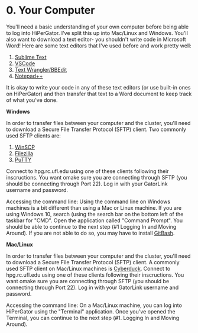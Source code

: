 # 0. Your Computer  


You'll need a basic understanding of your own computer before being able to log into HiPerGator. I've split this up into Mac/Linux and Windows. You'll also want to download a text editor- you shouldn't write code in Microsoft Word! Here are some text editors that I've used before and work pretty well: 
1. [Sublime Text](https://www.sublimetext.com/) 
2. [VSCode](https://code.visualstudio.com/)
3. [Text Wrangler/BBEdit](https://www.barebones.com/products/bbedit/) 
4. [Notepad++](https://notepad-plus-plus.org/downloads/) 

It is okay to write your code in any of these text editors (or use built-in ones on HiPerGator) and then transfer that text to a Word document to keep track of what you've done. 

<b> Windows </b> 

In order to transfer files between your computer and the cluster, you'll need to download a Secure File Transfer Protocol (SFTP) client. Two commonly used SFTP clients are: 
1. [WinSCP](https://winscp.net/eng/docs/free_sftp_client_for_windows) 
2. [Filezilla](https://filezilla-project.org/) 
3. [PuTTY](https://www.putty.org/)  

Connect to hpg.rc.ufl.edu using one of these clients following their inscructions. You want omake sure you are connecting through SFTP (you should be connecting through Port 22). Log in with your GatorLink username and password. 

Accessing the command line: Using the command line on Windows machines is a bit different than using a Mac or Linux machine. If you are using Windows 10, search (using the search bar on the bottom left of the taskbar for "CMD". Open the application called "Command Prompt". You should be able to continue to the next step (#1 Logging In and Moving Around). If you are not able to do so, you may have to install [GitBash](https://gitforwindows.org/).  

<b> Mac/Linux </b> 

In order to transfer files between your computer and the cluster, you'll need to download a Secure File Transfer Protocol (SFTP) client. A commonly used SFTP client on Mac/Linux machines is [Cyberduck](https://cyberduck.io/). Connect to hpg.rc.ufl.edu using one of these clients following their inscructions. You want omake sure you are connecting through SFTP (you should be connecting through Port 22). Log in with your GatorLink username and password. 

Accessing the command line: On a Mac/Linux machine, you can log into HiPerGator using the "Terminal" application. Once you've opened the Terminal, you can continue to the next step (#1. Logging In and Moving Around). 
